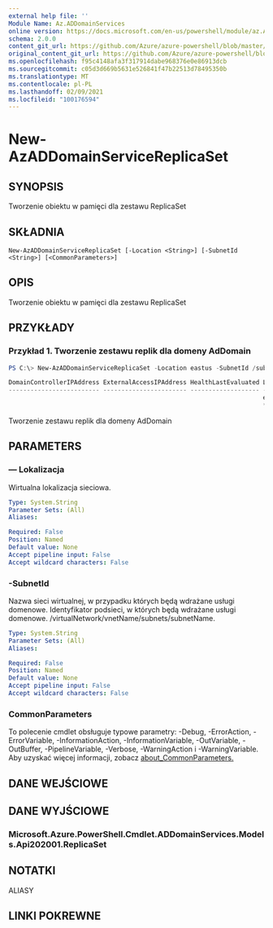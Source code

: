 ```yaml
---
external help file: ''
Module Name: Az.ADDomainServices
online version: https://docs.microsoft.com/en-us/powershell/module/az.ADDomainServices/new-AzADDomainServiceReplicaSet
schema: 2.0.0
content_git_url: https://github.com/Azure/azure-powershell/blob/master/src/ADDomainServices/help/New-AzADDomainServiceReplicaSet.md
original_content_git_url: https://github.com/Azure/azure-powershell/blob/master/src/ADDomainServices/help/New-AzADDomainServiceReplicaSet.md
ms.openlocfilehash: f95c4148afa3f317914dabe968376e0e86913dcb
ms.sourcegitcommit: c05d3d669b5631e526841f47b22513d78495350b
ms.translationtype: MT
ms.contentlocale: pl-PL
ms.lasthandoff: 02/09/2021
ms.locfileid: "100176594"
---
```

# New-AzADDomainServiceReplicaSet

## SYNOPSIS
Tworzenie obiektu w pamięci dla zestawu ReplicaSet

## SKŁADNIA

```
New-AzADDomainServiceReplicaSet [-Location <String>] [-SubnetId <String>] [<CommonParameters>]
```

## OPIS
Tworzenie obiektu w pamięci dla zestawu ReplicaSet

## PRZYKŁADY

### Przykład 1. Tworzenie zestawu replik dla domeny AdDomain
```powershell
PS C:\> New-AzADDomainServiceReplicaSet -Location eastus -SubnetId /subscriptions/**********-****-****-****-****-**********/resourceGroups/youriADDomain-rg-test/providers/Microsoft.Network/virtualNetworks/yourinttest/subnets/default

DomainControllerIPAddress ExternalAccessIPAddress HealthLastEvaluated Location ServiceStatus SubnetId
------------------------- ----------------------- ------------------- -------- ------------- --------
                                                                      eastus                 /subscriptions/****
                                                                      ****-****-****-****-**********/resourceGroups/youriADDomain-rg-test/providers/M…
```

Tworzenie zestawu replik dla domeny AdDomain

## PARAMETERS

### — Lokalizacja
Wirtualna lokalizacja sieciowa.

```yaml
Type: System.String
Parameter Sets: (All)
Aliases:

Required: False
Position: Named
Default value: None
Accept pipeline input: False
Accept wildcard characters: False
```

### -SubnetId
Nazwa sieci wirtualnej, w przypadku których będą wdrażane usługi domenowe.
Identyfikator podsieci, w których będą wdrażane usługi domenowe.
/virtualNetwork/vnetName/subnets/subnetName.

```yaml
Type: System.String
Parameter Sets: (All)
Aliases:

Required: False
Position: Named
Default value: None
Accept pipeline input: False
Accept wildcard characters: False
```

### CommonParameters
To polecenie cmdlet obsługuje typowe parametry: -Debug, -ErrorAction, -ErrorVariable, -InformationAction, -InformationVariable, -OutVariable, -OutBuffer, -PipelineVariable, -Verbose, -WarningAction i -WarningVariable. Aby uzyskać więcej informacji, zobacz [about_CommonParameters.](http://go.microsoft.com/fwlink/?LinkID=113216)

## DANE WEJŚCIOWE

## DANE WYJŚCIOWE

### Microsoft.Azure.PowerShell.Cmdlet.ADDomainServices.Models.Api202001.ReplicaSet

## NOTATKI

ALIASY

## LINKI POKREWNE

